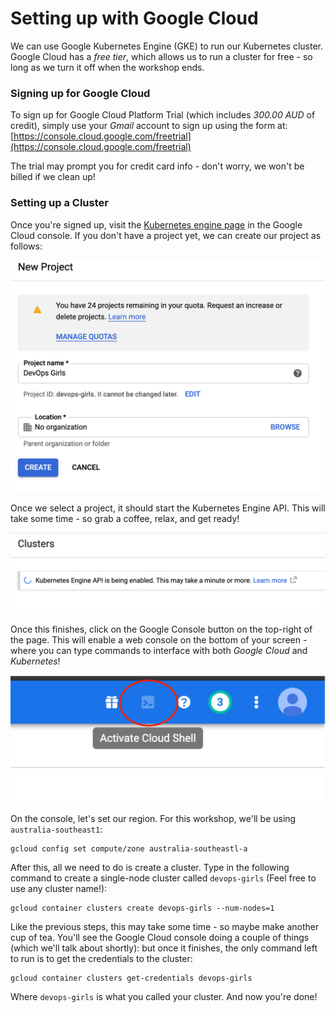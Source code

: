 # Setting up with Google Cloud

We can use Google Kubernetes Engine (GKE) to run our Kubernetes cluster. Google Cloud has a *free tier*, which allows us to run a cluster for free - so long as we turn it off when the workshop ends.

### Signing up for Google Cloud

To sign up for Google Cloud Platform Trial (which includes *300.00 AUD* of credit), simply use your *Gmail* account to sign up using the form at: [https://console.cloud.google.com/freetrial](https://console.cloud.google.com/freetrial)

The trial may prompt you for credit card info - don't worry, we won't be billed if we clean up!

### Setting up a Cluster

Once you're signed up, visit the [Kubernetes engine page](https://console.cloud.google.com/projectselector/kubernetes) in the Google Cloud console. If you don't have a project yet, we can create our project as follows:

![Kubes](/images/11-project-page.png)

Once we select a project, it should start the Kubernetes Engine API. This will take some time - so grab a coffee, relax, and get ready!

![Kubes](/images/11-kube-api.png)

Once this finishes, click on the Google Console button on the top-right of the page. This will enable a web console on the bottom of your screen - where you can type commands to interface with both *Google Cloud* and *Kubernetes*!

![Kubes](/images/11-web-console.png)

On the console, let's set our region. For this workshop, we'll be using `australia-southeast1`:

```
gcloud config set compute/zone australia-southeastl-a
```

After this, all we need to do is create a cluster. Type in the following command to create a single-node cluster called `devops-girls` (Feel free to use any cluster name!):

```
gcloud container clusters create devops-girls --num-nodes=1
```

Like the previous steps, this may take some time - so maybe make another cup of tea. You'll see the Google Cloud console doing a couple of things (which we'll talk about shortly): but once it finishes, the only command left to run is to get the credentials to the cluster:

```
gcloud container clusters get-credentials devops-girls
```

Where `devops-girls` is what you called your cluster. And now you're done!
